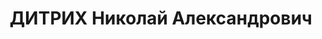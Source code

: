 ---
title: ДИТРИХ Николай Александрович
description: "Род. в 1901, д.Знаменовка Александров.р-на Донец.обл., украинец, исключен\
  \ из ВКП(б) за принадлежность к правым, нач.штаба 1 батальона 89 СП, ст.лейтенант\
  \ \n  Обв. по ст.54-1б, 54-8, 11 УК УССР. Приговор: выездная сессия ВК ВС СССР,\
  \ 13.01.1938 - ВМН"
---